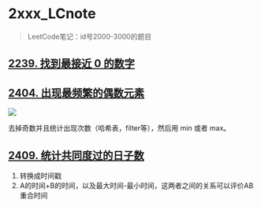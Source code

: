 # 2xxx_LCnote

> LeetCode笔记：id号2000-3000的题目

## [2239. 找到最接近 0 的数字](https://leetcode.cn/problems/find-closest-number-to-zero/)

## [2404. 出现最频繁的偶数元素](https://leetcode.cn/problems/most-frequent-even-element/)

![](https://i.imgur.com/k9lj3iO.png)

去掉奇数并且统计出现次数（哈希表，filter等），然后用 min 或者 max。

## [2409. 统计共同度过的日子数](https://leetcode.cn/problems/count-days-spent-together/)

1. 转换成时间戳
2. A的时间+B的时间，以及最大时间-最小时间，这两者之间的关系可以评价AB重合时间
